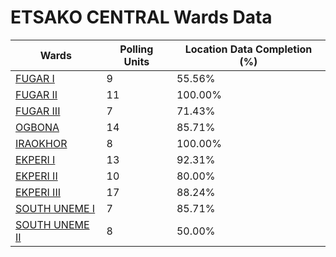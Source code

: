 
# ETSAKO CENTRAL Wards Data

| Wards | Polling Units | Location Data Completion (%) |
| ---- | ----- | ------- |
| [FUGAR I](./wards/2667-fugar-i) | 9 | 55.56% |
| [FUGAR II](./wards/2668-fugar-ii) | 11 | 100.00% |
| [FUGAR III](./wards/2669-fugar-iii) | 7 | 71.43% |
| [OGBONA](./wards/2670-ogbona) | 14 | 85.71% |
| [IRAOKHOR](./wards/2671-iraokhor) | 8 | 100.00% |
| [EKPERI I](./wards/2672-ekperi-i) | 13 | 92.31% |
| [EKPERI II](./wards/2673-ekperi-ii) | 10 | 80.00% |
| [EKPERI III](./wards/2674-ekperi-iii) | 17 | 88.24% |
| [SOUTH UNEME I](./wards/2675-south-uneme-i) | 7 | 85.71% |
| [SOUTH UNEME II](./wards/2676-south-uneme-ii) | 8 | 50.00% |




